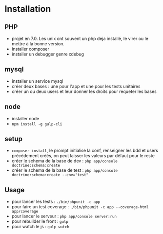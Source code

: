 Installation
============

PHP
---
* projet en 7.0. Les unix ont souvent un php deja installé, le virer ou le mettre à la bonne version.
* installer composer
* installer un debugger genre xdebug

mysql
-----
* installer un service mysql
* créer deux bases : une pour l'app et une pour les tests unitaires
* créer un ou deux users et leur donner les droits pour requeter les bases

node
----
* installer node
* `npm install -g gulp-cli`

setup
-----
* `composer install`, le prompt initialise la conf, renseigner les bdd et users précédement créés, on peut laisser les valeurs par défaut pour le reste
* créer le schema de la base de dev : `php app/console doctrine:schema:create`
* créer le schema de la base de test : `php app/console doctrine:schema:create --env="test"`

Usage
-----
* pour lancer les tests : `./bin/phpunit -c app`
* pour faire un test coverage : `./bin/phpunit -c app --coverage-html app/coverage`
* pour lancer le serveur : `php app/console server:run`
* pour rebuilder le front : `gulp`
* pour watch le js : `gulp watch`
